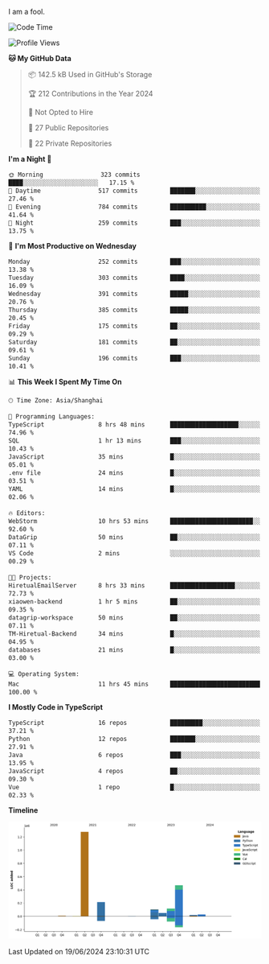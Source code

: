 I am a fool.

<!--START_SECTION:waka-->
![Code Time](http://img.shields.io/badge/Code%20Time-1%2C502%20hrs%2049%20mins-blue)

![Profile Views](http://img.shields.io/badge/Profile%20Views-0-blue)

**🐱 My GitHub Data** 

> 📦 142.5 kB Used in GitHub's Storage 
 > 
> 🏆 212 Contributions in the Year 2024
 > 
> 🚫 Not Opted to Hire
 > 
> 📜 27 Public Repositories 
 > 
> 🔑 22 Private Repositories 
 > 
**I'm a Night 🦉** 

```text
🌞 Morning                323 commits         ████░░░░░░░░░░░░░░░░░░░░░   17.15 % 
🌆 Daytime                517 commits         ███████░░░░░░░░░░░░░░░░░░   27.46 % 
🌃 Evening                784 commits         ██████████░░░░░░░░░░░░░░░   41.64 % 
🌙 Night                  259 commits         ███░░░░░░░░░░░░░░░░░░░░░░   13.75 % 
```
📅 **I'm Most Productive on Wednesday** 

```text
Monday                   252 commits         ███░░░░░░░░░░░░░░░░░░░░░░   13.38 % 
Tuesday                  303 commits         ████░░░░░░░░░░░░░░░░░░░░░   16.09 % 
Wednesday                391 commits         █████░░░░░░░░░░░░░░░░░░░░   20.76 % 
Thursday                 385 commits         █████░░░░░░░░░░░░░░░░░░░░   20.45 % 
Friday                   175 commits         ██░░░░░░░░░░░░░░░░░░░░░░░   09.29 % 
Saturday                 181 commits         ██░░░░░░░░░░░░░░░░░░░░░░░   09.61 % 
Sunday                   196 commits         ███░░░░░░░░░░░░░░░░░░░░░░   10.41 % 
```


📊 **This Week I Spent My Time On** 

```text
🕑︎ Time Zone: Asia/Shanghai

💬 Programming Languages: 
TypeScript               8 hrs 48 mins       ███████████████████░░░░░░   74.96 % 
SQL                      1 hr 13 mins        ███░░░░░░░░░░░░░░░░░░░░░░   10.43 % 
JavaScript               35 mins             █░░░░░░░░░░░░░░░░░░░░░░░░   05.01 % 
.env file                24 mins             █░░░░░░░░░░░░░░░░░░░░░░░░   03.51 % 
YAML                     14 mins             █░░░░░░░░░░░░░░░░░░░░░░░░   02.06 % 

🔥 Editors: 
WebStorm                 10 hrs 53 mins      ███████████████████████░░   92.60 % 
DataGrip                 50 mins             ██░░░░░░░░░░░░░░░░░░░░░░░   07.11 % 
VS Code                  2 mins              ░░░░░░░░░░░░░░░░░░░░░░░░░   00.29 % 

🐱‍💻 Projects: 
HiretualEmailServer      8 hrs 33 mins       ██████████████████░░░░░░░   72.73 % 
xiaowen-backend          1 hr 5 mins         ██░░░░░░░░░░░░░░░░░░░░░░░   09.35 % 
datagrip-workspace       50 mins             ██░░░░░░░░░░░░░░░░░░░░░░░   07.11 % 
TM-Hiretual-Backend      34 mins             █░░░░░░░░░░░░░░░░░░░░░░░░   04.95 % 
databases                21 mins             █░░░░░░░░░░░░░░░░░░░░░░░░   03.00 % 

💻 Operating System: 
Mac                      11 hrs 45 mins      █████████████████████████   100.00 % 
```

**I Mostly Code in TypeScript** 

```text
TypeScript               16 repos            █████████░░░░░░░░░░░░░░░░   37.21 % 
Python                   12 repos            ███████░░░░░░░░░░░░░░░░░░   27.91 % 
Java                     6 repos             ███░░░░░░░░░░░░░░░░░░░░░░   13.95 % 
JavaScript               4 repos             ██░░░░░░░░░░░░░░░░░░░░░░░   09.30 % 
Vue                      1 repo              █░░░░░░░░░░░░░░░░░░░░░░░░   02.33 % 
```



**Timeline**

![Lines of Code chart](https://raw.githubusercontent.com/VeejaLiu/VeejaLiu/master/assets/bar_graph.png)


 Last Updated on 19/06/2024 23:10:31 UTC
<!--END_SECTION:waka-->
